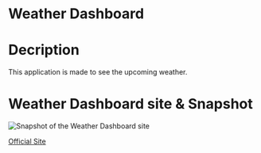 # Weather Dashboard

# Decription
This application is made to see the upcoming weather.

# Weather Dashboard site & Snapshot

![Snapshot of the Weather Dashboard site](https://github.com/RRHunterH/Weather-Dashboard/assets/102266063/f847bcf4-c6e1-458b-9ef3-f2222644b2e1)

[Official Site](https://rrhunterh.github.io/Weather-Dashboard/)